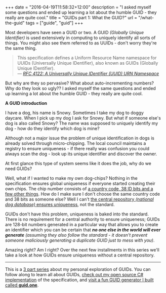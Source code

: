 +++
date = "2016-04-19T11:58:32+12:00"
description = "I asked myself some questions and ended up learning a lot about the humble GUID - they really are quite cool."
title = "GUIDs part 1: What the GUID?"
url = "/what-the-guid"
tags = ["guide", "guid"]
+++

Most developers have seen a GUID or two. A GUID *(Globally Unique Identifier)* is used extensively in computing to uniquely identify all sorts of things. You might also see them referred to as UUIDs - don't worry they're the same thing.

> This specification defines a Uniform Resource Name namespace for
   UUIDs (Universally Unique IDentifier), also known as GUIDs (Globally
   Unique IDentifier).<br /><cite>&mdash; <a href="https://www.ietf.org/rfc/rfc4122.txt" target="_blank">RFC 4122: A Universally Unique IDentifier (UUID) URN Namespace</a></cite>

But why are they so pervasive? What about auto-incrementing numbers? Why do they look so ugly?? I asked myself the same questions and ended up learning a lot about the humble GUID - they really are quite cool.

**A GUID introduction**

I have a dog, his name is Snowy. Sometimes I take my dog to doggy daycare. When I pick up my dog I ask for Snowy. But what if someone else's dog is also called Snowy? The name was supposed to uniquely identify my dog - how do they identify which dog is mine?

Although not a major issue the problem of unique identification in dogs is already solved through micro-chipping. The local council maintains a registry to ensure uniqueness - if there really was confusion you could always scan the dog - look up its unique identifier and discover the owner.

At first glance this type of system seems like it does the job, why do we need GUIDs?

Well, what if I wanted to make my own dog-chips? Nothing in the specification ensures global uniqueness if everyone started creating their own chips. The chip number consists of <a href="https://en.wikipedia.org/wiki/ISO_11784_%26_11785">a country code, 38 ID bits and a few other things</a>. How do I make sure I don't choose the same country code and 38 bits as someone else? Well I can't <a href="https://www.dia.govt.nz/diawebsite.nsf/wpg_URL/Resource-material-Dog-Control-Microchipping-Questions-and-Answers#two">the central repository *(national dog database)* ensures uniqueness</a>, not the standard.

GUIDs don't have this problem, uniqueness is baked into the standard. There is no requirement for a central authority to ensure uniqueness; GUIDs are 128-bit numbers generated in a particular way that allows you to create an identifier which you can be certain that _**no one else in the world will ever generate**_ *(assuming they also follow the standard - it doesn't prevent someone maliciously generating a duplicate GUID just to mess with you)*.

Amazing right? Am I right? Over the next few installments in this series we'll take a look at how GUIDs ensure uniqueness without a central repository.

<hr />

This is a [3 part series](/tags/guid/) about my personal exploration of GUIDs. You can follow along to learn all about GUIDs, [check out my open source C# implementation](https://github.com/myquay/GuidOne) of the specification, and [visit a fun GUID generator I built called <b>guid.one</b>](http://guid.one).